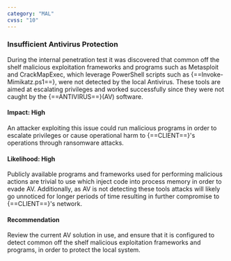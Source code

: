 ```yaml
---
category: "MAL"
cvss: "10"
---
```

### Insufficient Antivirus Protection
During the internal penetration test it was discovered that common off the shelf malicious exploitation frameworks and programs such as Metasploit and CrackMapExec, which leverage PowerShell scripts such as {==Invoke-Mimikatz.ps1==}, were not detected by the local Antivirus. These tools are aimed at escalating privileges and worked successfully since they were not caught by the {==ANTIVIRUS==}(AV) software.
#### Impact: High
An attacker exploiting this issue could run malicious programs in order to escalate privileges or cause operational harm to {==CLIENT==}'s operations through ransomware attacks.
#### Likelihood: High
Publicly available programs and frameworks used for performing malicious actions are trivial to use which inject code into process memory in order to evade AV. Additionally, as AV is not detecting these tools attacks will likely go unnoticed for longer periods of time resulting in further compromise to {==CLIENT==}'s network.
#### Recommendation
Review the current AV solution in use, and ensure that it is configured to detect common off the shelf malicious exploitation frameworks and programs, in order to protect the local system.